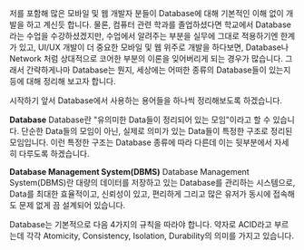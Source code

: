 저를 포함해 많은 모바일 및 웹 개발자 분들이 Database에 대해 기본적인 이해 없이 개발을 하고 계신듯 합니다. 물론, 컴퓨터 관련 학과를 졸업하셨다면 학교에서 Database라는 수업을 수강하셨겠지만, 수업에서 알려주는 부분을 실무에 그대로 적용하기엔 한계가 있고, UI/UX 개발이 더 중요한 모바일 및 웹 위주로 개발을 하다보면, Database나 Network 처럼 상대적으로 코어한 부분의 이론을 잊어버리게 되는 경우가 많습니다. 그래서 간략하게나마 Database는 뭔지, 세상에는 어떠한 종류의 Database들이 있는지 등에 대해 정리해 보고자 합니다.


시작하기 앞서 Database에서 사용하는 용어들을 하나씩 정리해보도록 하겠습니다.

**Database**
Database란 "유의미한 Data들이 정리되어 있는 모임"이라고 할 수 있습니다. 단순한 Data들의 모임이 아닌, 실제로 의미가 있는 Data들이 특정한 구조로 정리된 모임입니다. 이런 특정한 구조는 Database 종류에 따라 다른데 이는 뒷부분에서 자세히 다루도록 하겠습니다.


**Database Management System(DBMS)**
Database Management System(DBMS)란 대량의 데이터를 저장하고 있는 Database를 관리하는 시스템으로, Data를 최대한 효율적이고, 신뢰성이 있고, 편리하게 그리고 많은 유저가 동시에 접속해도 문제 없게 끔 설계되어 있습니다.


Database는 기본적으로 다음 4가지의 규칙을 따라야 합니다. 약자로 ACID라고 부르는데 각각 Atomicity, Consistency, Isolation, Durability의 의미를 가지고 있습니다.
